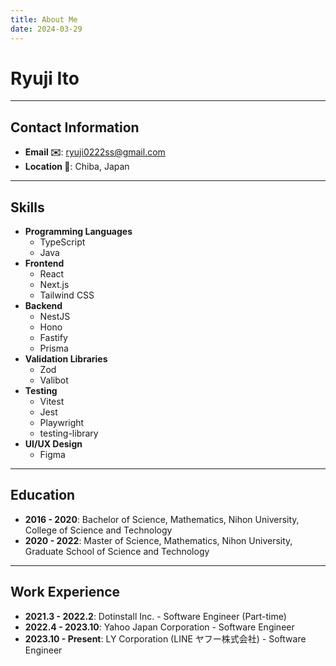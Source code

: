 ```yaml
---
title: About Me
date: 2024-03-29
---
```


# Ryuji Ito

---

## Contact Information

- **Email ✉️**: ryuji0222ss@gmail.com
- **Location 📍**: Chiba, Japan

---

## Skills

- **Programming Languages**
  - TypeScript
  - Java
- **Frontend**
  - React
  - Next.js
  - Tailwind CSS
- **Backend**
  - NestJS
  - Hono
  - Fastify
  - Prisma
- **Validation Libraries**
  - Zod
  - Valibot
- **Testing**
  - Vitest
  - Jest
  - Playwright
  - testing-library
- **UI/UX Design**
  - Figma

---

## Education

- **2016 - 2020**: Bachelor of Science, Mathematics, Nihon University, College of Science and Technology
- **2020 - 2022**: Master of Science, Mathematics, Nihon University, Graduate School of Science and Technology

---

## Work Experience

- **2021.3 - 2022.2**: Dotinstall Inc. - Software Engineer (Part-time)
- **2022.4 - 2023.10**: Yahoo Japan Corporation - Software Engineer
- **2023.10 - Present**: LY Corporation (LINE ヤフー株式会社) - Software Engineer
